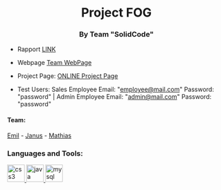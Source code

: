
<h1 align="center">Project FOG</h1>
<h3 align="center">By Team "SolidCode"</h3>

- Rapport [LINK](http://solidcode.xyz/solidcodeFOGrapport/)

- Webpage [Team WebPage](http://solidcode.xyz/)

- Project Page: [ ONLINE Project Page](http://solidcode.xyz:8080/FOG-1.0/)

- Test Users: Sales Employee Email: "employee@mail.com" Password: "password" | Admin Employee Email: "admin@mail.com" Password: "password"

<h4>Team:</h4>
<a href="https://github.com/Tenz331" rel="nofollow">Emil</a> - <a href="https://github.com/Janussr" rel="nofollow">Janus</a> - <a href="https://github.com/MGDelux" rel="nofollow">Mathias</a>

<h3 align="left">Languages and Tools:</h3>
<p align="left"> <a href="https://www.w3schools.com/css/" target="_blank"> <img src="https://devicons.github.io/devicon/devicon.git/icons/css3/css3-original-wordmark.svg" alt="css3" width="40" height="40"/> </a> <a href="https://www.java.com" target="_blank"> <img src="https://devicons.github.io/devicon/devicon.git/icons/java/java-original-wordmark.svg" alt="java" width="40" height="40"/> </a> <a href="https://www.mysql.com/" target="_blank"> <img src="https://devicons.github.io/devicon/devicon.git/icons/mysql/mysql-original-wordmark.svg" alt="mysql" width="40" height="40"/> </a> </p>
